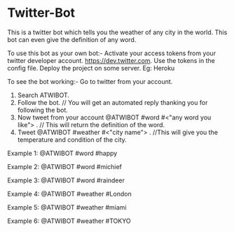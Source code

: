 # Twitter-Bot
This is a twitter bot which tells you the weather of any city in the world. This bot can even give the definition of any word.

To use this bot as your own bot:-
  Activate your access tokens from your twitter developer account. https://dev.twitter.com.
  Use the tokens in the config file.
  Deploy the project on some server. Eg: Heroku
  
To see the bot working:-
  Go to twitter from your account.
  1. Search ATWIBOT.
  2. Follow the bot. // You will get an automated reply thanking you for following the bot.
  3. Now tweet from your account   @ATWIBOT #word #<"any word you like"> .  // This will return the definition of the word.
  4. Tweet    @ATWIBOT #weather #<"city name"> .    //This will give you the temperature and condition of the city.
  
  Example 1:   @ATWIBOT #word #happy
  
  Example 2:   @ATWIBOT #word #michief
  
  Example 3:   @ATWIBOT #word #raindeer
  
  Example 4:   @ATWIBOT #weather #London
  
  Example 5:   @ATWIBOT #weather #miami
  
  Example 6:   @ATWIBOT #weather #TOKYO
